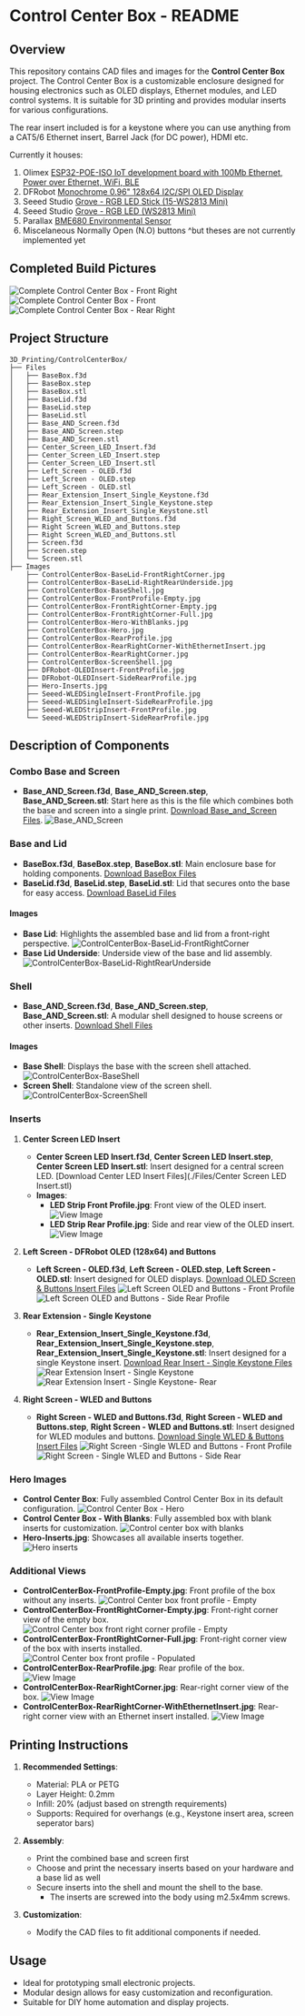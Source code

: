 # Control Center Box - README

## Overview
This repository contains CAD files and images for the **Control Center Box** project. The Control Center Box is a customizable enclosure designed for housing electronics such as OLED displays, Ethernet modules, and LED control systems. It is suitable for 3D printing and provides modular inserts for various configurations.

The rear insert included is for a keystone where you can use anything from a CAT5/6 Ethernet insert, Barrel Jack (for DC power), HDMI etc. 

Currently it houses: 

1. Olimex [ESP32-POE-ISO IoT development board with 100Mb Ethernet, Power over Ethernet, WiFi, BLE](https://www.olimex.com/Products/IoT/ESP32/ESP32-POE-ISO/open-source-hardware)
2. DFRobot [Monochrome 0.96" 128x64 I2C/SPI OLED Display](Https://www.dfrobot.com/product-2017.html)
3. Seeed Studio [Grove - RGB LED Stick (15-WS2813 Mini)](https://www.seeedstudio.com/Grove-RGB-LED-Stick-15-WS2813-Mini-p-4270.html)
4. Seeed Studio [Grove - RGB LED (WS2813 Mini)](https://www.seeedstudio.com/Grove-RGB-LED-WS2813-Mini-p-4269.html)
5. Parallax [BME680 Environmental Sensor](https://www.parallax.com/product/bme680-environmental-sensor/)
6. Miscelaneous Normally Open (N.O) buttons ^but theses are not currently implemented yet

## Completed Build Pictures

![Complete Control Center Box - Front Right](./Images/CompletedBuild_FrontLeft.jpg)
![Complete Control Center Box - Front](./Images/CompletedBuild_FrontProfile.jpg)
![Complete Control Center Box - Rear Right](./Images/CompletedBuild_RearRight.jpg)

## Project Structure
```
3D_Printing/ControlCenterBox/
├── Files
│   ├── BaseBox.f3d
│   ├── BaseBox.step
│   ├── BaseBox.stl
│   ├── BaseLid.f3d
│   ├── BaseLid.step
│   ├── BaseLid.stl
│   ├── Base_AND_Screen.f3d
│   ├── Base_AND_Screen.step
│   ├── Base_AND_Screen.stl
│   ├── Center_Screen_LED_Insert.f3d
│   ├── Center_Screen_LED_Insert.step
│   ├── Center_Screen_LED_Insert.stl
│   ├── Left_Screen - OLED.f3d
│   ├── Left_Screen - OLED.step
│   ├── Left_Screen - OLED.stl
│   ├── Rear_Extension_Insert_Single_Keystone.f3d
│   ├── Rear_Extension_Insert_Single_Keystone.step
│   ├── Rear_Extension_Insert_Single_Keystone.stl
│   ├── Right_Screen_WLED_and_Buttons.f3d
│   ├── Right Screen_WLED_and_Buttons.step
│   ├── Right Screen_WLED_and_Buttons.stl
│   ├── Screen.f3d
│   ├── Screen.step
│   └── Screen.stl
├── Images
    ├── ControlCenterBox-BaseLid-FrontRightCorner.jpg
    ├── ControlCenterBox-BaseLid-RightRearUnderside.jpg
    ├── ControlCenterBox-BaseShell.jpg
    ├── ControlCenterBox-FrontProfile-Empty.jpg
    ├── ControlCenterBox-FrontRightCorner-Empty.jpg
    ├── ControlCenterBox-FrontRightCorner-Full.jpg
    ├── ControlCenterBox-Hero-WithBlanks.jpg
    ├── ControlCenterBox-Hero.jpg
    ├── ControlCenterBox-RearProfile.jpg
    ├── ControlCenterBox-RearRightCorner-WithEthernetInsert.jpg
    ├── ControlCenterBox-RearRightCorner.jpg
    ├── ControlCenterBox-ScreenShell.jpg
    ├── DFRobot-OLEDInsert-FrontProfile.jpg
    ├── DFRobot-OLEDInsert-SideRearProfile.jpg
    ├── Hero-Inserts.jpg
    ├── Seeed-WLEDSingleInsert-FrontProfile.jpg
    ├── Seeed-WLEDSingleInsert-SideRearProfile.jpg
    ├── Seeed-WLEDStripInsert-FrontProfile.jpg
    └── Seeed-WLEDStripInsert-SideRearProfile.jpg
```

## Description of Components

### Combo Base and Screen 

- **Base_AND_Screen.f3d**, **Base_AND_Screen.step**, **Base_AND_Screen.stl**: Start here as this is the file which combines both the base and screen into a single print. [Download Base_and_Screen Files](./Files/Base_AND_Screen.stl). ![Base_AND_Screen](./images/ControlCenterBox-FrontRightCorner-Empty.jpg)


### Base and Lid
- **BaseBox.f3d**, **BaseBox.step**, **BaseBox.stl**: Main enclosure base for holding components. [Download BaseBox Files](./Files/BaseBox.stl)
- **BaseLid.f3d**, **BaseLid.step**, **BaseLid.stl**: Lid that secures onto the base for easy access. [Download BaseLid Files](./Files/BaseLid.stl)

#### Images
- **Base Lid**: Highlights the assembled base and lid from a front-right perspective.  ![ControlCenterBox-BaseLid-FrontRightCorner](./Images/ControlCenterBox-BaseLid-FrontRightCorner.jpg)
- **Base Lid Underside**: Underside view of the base and lid assembly.  ![ControlCenterBox-BaseLid-RightRearUnderside](./Images/ControlCenterBox-BaseLid-RightRearUnderside.jpg)

### Shell
- **Base_AND_Screen.f3d**, **Base_AND_Screen.step**, **Base_AND_Screen.stl**: A modular shell designed to house screens or other inserts. [Download Shell Files](./Files/Base_AND_Screen.stl)

#### Images
- **Base Shell**: Displays the base with the screen shell attached.  ![ControlCenterBox-BaseShell](./Images/ControlCenterBox-BaseShell.jpg)
- **Screen Shell**: Standalone view of the screen shell.  ![ControlCenterBox-ScreenShell](./Images/ControlCenterBox-ScreenShell.jpg)

### Inserts
1. **Center Screen LED Insert**
   - **Center Screen LED Insert.f3d**, **Center Screen LED Insert.step**, **Center Screen LED Insert.stl**: Insert designed for a central screen LED. [Download Center LED Insert Files](./Files/Center Screen LED Insert.stl)
   - **Images**:
     - **LED Strip Front Profile.jpg**: Front view of the OLED insert.  ![View Image](./Images/Seeed-WLEDStripInsert-FrontProfile.jpg)
     - **LED Strip Rear Profile.jpg**: Side and rear view of the OLED insert.  ![View Image](./Images/Seeed-WLEDStripInsert-SideRearProfile.jpg)

2. **Left Screen - DFRobot OLED (128x64) and Buttons**
   - **Left Screen - OLED.f3d**, **Left Screen - OLED.step**, **Left Screen - OLED.stl**: Insert designed for OLED displays. [Download OLED Screen & Buttons Insert Files](./Files/Left_Screen_OLED_and_Buttons.stl) ![Left Screen OLED and Buttons - Front Profile](./Images/DFRobot-OLEDInsert-FrontProfile.jpg) ![Left Screen OLED and Buttons - Side Rear Profile](./Images/DFRobot-OLEDInsert-SideRearProfile.jpg)

3. **Rear Extension - Single Keystone**
   - **Rear_Extension_Insert_Single_Keystone.f3d**, **Rear_Extension_Insert_Single_Keystone.step**, **Rear_Extension_Insert_Single_Keystone.stl**: Insert designed for a single Keystone insert. [Download Rear Insert - Single Keystone Files](./Files/Rear_Extension_Single_Keystone.stl) ![Rear Extension Insert - Single Keystone](./Images/RearInsert-SingleKeystone-Face.jpg) ![Rear Extension Insert - Single Keystone- Rear](./Images/RearInsert-SingleKeystone-Rear.jpg)

4. **Right Screen - WLED and Buttons**
   - **Right Screen - WLED and Buttons.f3d**, **Right Screen - WLED and Buttons.step**, **Right Screen - WLED and Buttons.stl**: Insert designed for WLED modules and buttons. [Download Single WLED & Buttons Insert Files](./Files/Right_Screen_WLED_and_Buttons.stl) ![Right Screen -Single WLED and Buttons - Front Profile](./Images/Seeed-WLEDSingleInsertWithButtons-FrontProfile.jpg) ![Right Screen - Single WLED and Buttons - Side Rear](./Images/Seeed-WLEDSingleInsertWithButtons-SideRearProfile.jpg) 

### Hero Images
- **Control Center Box**: Fully assembled Control Center Box in its default configuration.  ![Control Center Box - Hero](./Images/ControlCenterBox-Hero.jpg)
- **Control Center Box - With Blanks**: Fully assembled box with blank inserts for customization.  ![Control center box with blanks](./Images/ControlCenterBox-Hero-WithBlanks.jpg)
- **Hero-Inserts.jpg**: Showcases all available inserts together.  ![Hero inserts](./Images/Hero-Inserts.jpg)

### Additional Views
- **ControlCenterBox-FrontProfile-Empty.jpg**: Front profile of the box without any inserts.  ![Control Center box front profile - Empty](./Images/ControlCenterBox-FrontProfile-Empty.jpg)
- **ControlCenterBox-FrontRightCorner-Empty.jpg**: Front-right corner view of the empty box.  ![Control Center box front right corner profile - Empty](./Images/ControlCenterBox-FrontRightCorner-Empty.jpg)
- **ControlCenterBox-FrontRightCorner-Full.jpg**: Front-right corner view of the box with inserts installed.  ![Control Center box front profile - Populated](./Images/ControlCenterBox-FrontRightCorner-Populated.jpg)
- **ControlCenterBox-RearProfile.jpg**: Rear profile of the box.  ![View Image](./Images/ControlCenterBox-RearProfile.jpg)
- **ControlCenterBox-RearRightCorner.jpg**: Rear-right corner view of the box.  ![View Image](./Images/ControlCenterBox-RearRightCorner.jpg)
- **ControlCenterBox-RearRightCorner-WithEthernetInsert.jpg**: Rear-right corner view with an Ethernet insert installed.  ![View Image](./Images/ControlCenterBox-RearRightCorner-WithEthernetInsert.jpg)

## Printing Instructions
1. **Recommended Settings**:
   - Material: PLA or PETG
   - Layer Height: 0.2mm
   - Infill: 20% (adjust based on strength requirements)
   - Supports: Required for overhangs (e.g., Keystone insert area, screen seperator bars)

2. **Assembly**:
   - Print the combined base and screen first
   - Choose and print the necessary inserts based on your hardware and a base lid as well
   - Secure inserts into the shell and mount the shell to the base.
     - The inserts are screwed into the body using m2.5x4mm screws. 

3. **Customization**:
   - Modify the CAD files to fit additional components if needed.

## Usage
- Ideal for prototyping small electronic projects.
- Modular design allows for easy customization and reconfiguration.
- Suitable for DIY home automation and display projects.

